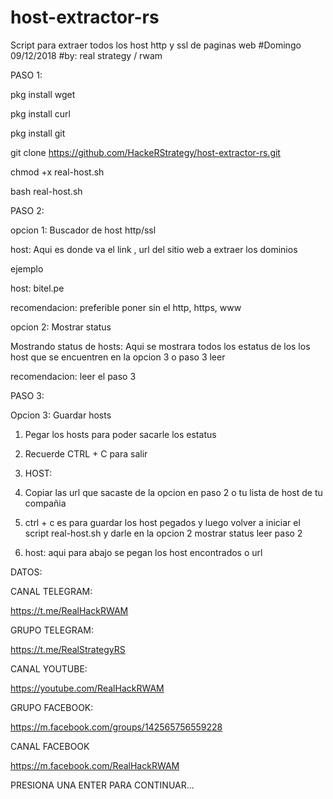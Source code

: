 # host-extractor-rs
Script para extraer todos los host http y ssl de paginas web
#Domingo 09/12/2018
#by: real strategy / rwam

PASO 1:

pkg install wget

pkg install curl

pkg install git

git clone https://github.com/HackeRStrategy/host-extractor-rs.git

chmod +x real-host.sh

bash real-host.sh

PASO 2:

opcion 1: Buscador de host http/ssl

host: Aqui es donde va el link , url del sitio web a extraer los dominios

ejemplo

host: bitel.pe

recomendacion: preferible poner sin el http, https, www

opcion 2: Mostrar status

Mostrando status de hosts: Aqui se mostrara todos los estatus de los los host que 
se encuentren en la opcion 3 o paso 3 leer

recomendacion: leer el paso 3

PASO 3:

Opcion 3: Guardar hosts

1) Pegar los hosts para poder sacarle los estatus
2) Recuerde CTRL + C para salir
3) HOST:

1) Copiar las url que sacaste de la opcion en paso 2 o tu lista de host de tu 
compañia 

2) ctrl + c es para guardar los host pegados y luego volver a iniciar el script 
real-host.sh y darle en la opcion 2 mostrar status leer paso 2

3) host: aqui para abajo se pegan los host encontrados o url 

DATOS:

CANAL TELEGRAM:

https://t.me/RealHackRWAM

GRUPO TELEGRAM:

https://t.me/RealStrategyRS

CANAL YOUTUBE:

https://youtube.com/RealHackRWAM

GRUPO FACEBOOK:

https://m.facebook.com/groups/142565756559228

CANAL FACEBOOK

https://m.facebook.com/RealHackRWAM



PRESIONA UNA ENTER PARA CONTINUAR...
